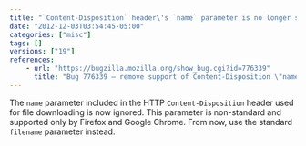 ```yaml
---
title: "`Content-Disposition` header\'s `name` parameter is no longer supported"
date: "2012-12-03T03:54:45-05:00"
categories: ["misc"]
tags: []
versions: ["19"]
references:
    - url: "https://bugzilla.mozilla.org/show_bug.cgi?id=776339"
      title: "Bug 776339 – remove support of Content-Disposition \"name\" parameter"
---
```

The `name` parameter included in the HTTP `Content-Disposition` header used for file downloading is now ignored. This parameter is non-standard and supported only by Firefox and Google Chrome. From now, use the standard `filename` parameter instead.
